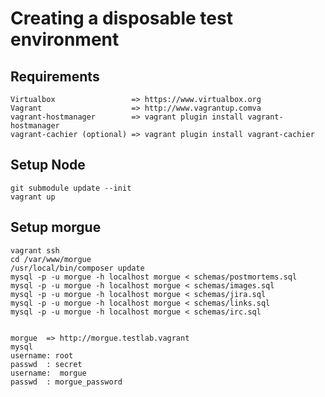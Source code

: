 # Creating a disposable test environment

## Requirements
    Virtualbox                 => https://www.virtualbox.org
    Vagrant                    => http://www.vagrantup.comva
    vagrant-hostmanager        => vagrant plugin install vagrant-hostmanager
    vagrant-cachier (optional) => vagrant plugin install vagrant-cachier

## Setup Node
    git submodule update --init
    vagrant up
    
## Setup morgue
    vagrant ssh
    cd /var/www/morgue
    /usr/local/bin/composer update
    mysql -p -u morgue -h localhost morgue < schemas/postmortems.sql
    mysql -p -u morgue -h localhost morgue < schemas/images.sql
    mysql -p -u morgue -h localhost morgue < schemas/jira.sql
    mysql -p -u morgue -h localhost morgue < schemas/links.sql
    mysql -p -u morgue -h localhost morgue < schemas/irc.sql
    

    morgue  => http://morgue.testlab.vagrant
    mysql
    username: root
    passwd  : secret
    username:  morgue
    passwd  : morgue_password
